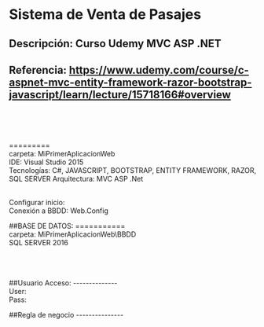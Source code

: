 # Sistema de Venta de Pasajes

## Descripción:	Curso Udemy MVC ASP .NET
## Referencia: 	https://www.udemy.com/course/c-aspnet-mvc-entity-framework-razor-bootstrap-javascript/learn/lecture/15718166#overview
<br><br><br>


=========<br>
carpeta:				MiPrimerAplicacionWeb<br>
IDE: 					Visual Studio 2015<br>
Tecnologías:			C#, JAVASCRIPT, BOOTSTRAP, ENTITY FRAMEWORK, RAZOR, SQL SERVER
Arquitectura:			MVC ASP .Net<br><br>

	
Configurar inicio:		
Conexión a BBDD:		Web.Config



##BASE DE DATOS:
===========<br>
carpeta:				MiPrimerAplicacionWeb\BBDD<br>
SQL SERVER 2016<br><br><br><br>



##Usuario Acceso:
--------------<br>
User: <br>
Pass: 


##Regla de negocio
---------------<br>
